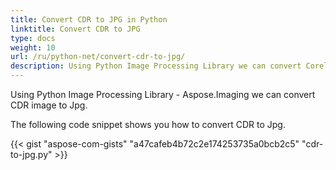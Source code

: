 ```yaml
---
title: Convert CDR to JPG in Python
linktitle: Convert CDR to JPG
type: docs
weight: 10
url: /ru/python-net/convert-cdr-to-jpg/
description: Using Python Image Processing Library we can convert CorelDraw CDR image to JPG
---
```


Using Python Image Processing Library - Aspose.Imaging we can convert CDR image to Jpg.

The following code snippet shows you how to convert CDR to Jpg.

{{< gist "aspose-com-gists" "a47cafeb4b72c2e174253735a0bcb2c5" "cdr-to-jpg.py" >}}
